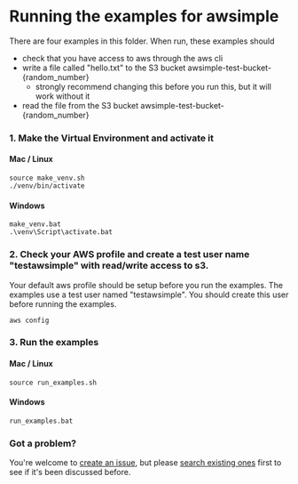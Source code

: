 # Running the examples for awsimple

There are four examples in this folder. When run, these examples should
 - check that you have access to aws through the aws cli
 - write a file called "hello.txt" to the S3 bucket awsimple-test-bucket-{random_number}
     - strongly recommend changing this before you run this, but it will work without it
 - read the file from the S3 bucket awsimple-test-bucket-{random_number}



### 1. Make the Virtual Environment and activate it

#### Mac / Linux
```
source make_venv.sh
./venv/bin/activate
```

#### Windows
```
make_venv.bat
.\venv\Script\activate.bat
```

### 2. Check your AWS profile and create a test user name "testawsimple" with read/write access to s3.

Your default aws profile should be setup before you run the examples. The examples use a test user named "testawsimple". You should create this user before running the examples.

```
aws config
```

### 3. Run the examples

#### Mac / Linux
```
source run_examples.sh
```

#### Windows
```
run_examples.bat
```



### Got a problem?

You're welcome to [create an issue](https://github.com/jamesabel/awsimple/issues/new), but please [search existing ones](https://github.com/jamesabel/awsimple/issues) first to see if it's been discussed before.
